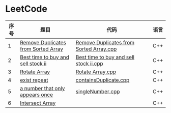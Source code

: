 # LeetCode

|序号|题目|代码|语言|
|----|----|----|----|
|1| [Remove Duplicates from Sorted Array](https://leetcode-cn.com/problems/remove-duplicates-from-sorted-array/description/)|[Remove Duplicates from Sorted Array.cpp](https://github.com/ice-tong/LeetCode/blob/master/Array/Remove%20Duplicates%20from%20Sorted%20Array.cpp)|C++|
|2|[Best time to buy and sell stock ii](https://leetcode-cn.com/explore/interview/card/top-interview-questions-easy/1/array/22/)|[Best time to buy and sell stock ii.cpp](https://github.com/ice-tong/LeetCode/blob/master/Array/Best%20time%20to%20buy%20and%20sell%20stock%20ii.cpp)|C++|
|3|[Rotate Array](https://leetcode-cn.com/explore/interview/card/top-interview-questions-easy/1/array/23/)|[Rotate Array.cpp](https://github.com/ice-tong/LeetCode/blob/master/Array/Rotate%20Array.cpp)|C++|
|4|[exist repeat](https://leetcode-cn.com/explore/interview/card/top-interview-questions-easy/1/array/24/)|[containsDuplicate.cpp](https://github.com/ice-tong/LeetCode/blob/master/Array/containsDuplicate.cpp)|C++|
|5|[a number that only appears once](https://leetcode-cn.com/explore/interview/card/top-interview-questions-easy/1/array/25/)|[singleNumber.cpp](https://github.com/ice-tong/LeetCode/blob/master/Array/singleNumber.cpp)|C++|
|6|[Intersect Array](https://leetcode-cn.com/explore/interview/card/top-interview-questions-easy/1/array/26/)||C++|
